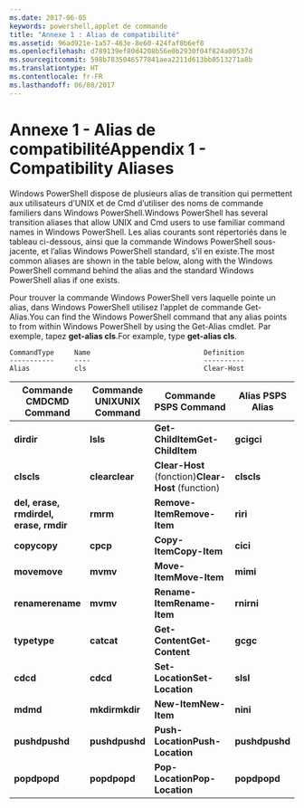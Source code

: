 ```yaml
---
ms.date: 2017-06-05
keywords: powershell,applet de commande
title: "Annexe 1 : Alias de compatibilité"
ms.assetid: 96ad921e-1a57-463e-8e60-424faf8b6ef8
ms.openlocfilehash: d789139ef80d4208b56e0b2930f04f824a00537d
ms.sourcegitcommit: 598b7835046577841aea2211d613bb8513271a8b
ms.translationtype: HT
ms.contentlocale: fr-FR
ms.lasthandoff: 06/08/2017
---
```

# <a name="appendix-1---compatibility-aliases"></a><span data-ttu-id="57e86-103">Annexe 1 - Alias de compatibilité</span><span class="sxs-lookup"><span data-stu-id="57e86-103">Appendix 1 - Compatibility Aliases</span></span>
<span data-ttu-id="57e86-104">Windows PowerShell dispose de plusieurs alias de transition qui permettent aux utilisateurs d’UNIX et de Cmd d’utiliser des noms de commande familiers dans Windows PowerShell.</span><span class="sxs-lookup"><span data-stu-id="57e86-104">Windows PowerShell has several transition aliases that allow UNIX and Cmd users to use familiar command names in Windows PowerShell.</span></span> <span data-ttu-id="57e86-105">Les alias courants sont répertoriés dans le tableau ci-dessous, ainsi que la commande Windows PowerShell sous-jacente, et l’alias Windows PowerShell standard, s’il en existe.</span><span class="sxs-lookup"><span data-stu-id="57e86-105">The most common aliases are shown in the table below, along with the Windows PowerShell command behind the alias and the standard Windows PowerShell alias if one exists.</span></span>

<span data-ttu-id="57e86-106">Pour trouver la commande Windows PowerShell vers laquelle pointe un alias, dans Windows PowerShell utilisez l’applet de commande Get-Alias.</span><span class="sxs-lookup"><span data-stu-id="57e86-106">You can find the Windows PowerShell command that any alias points to from within Windows PowerShell by using the Get-Alias cmdlet.</span></span> <span data-ttu-id="57e86-107">Par exemple, tapez **get-alias cls**.</span><span class="sxs-lookup"><span data-stu-id="57e86-107">For example, type **get-alias cls**.</span></span>

```
CommandType     Name                            Definition
-----------     ----                            ----------
Alias           cls                             Clear-Host
```

|<span data-ttu-id="57e86-108">Commande CMD</span><span class="sxs-lookup"><span data-stu-id="57e86-108">CMD Command</span></span>|<span data-ttu-id="57e86-109">Commande UNIX</span><span class="sxs-lookup"><span data-stu-id="57e86-109">UNIX Command</span></span>|<span data-ttu-id="57e86-110">Commande PS</span><span class="sxs-lookup"><span data-stu-id="57e86-110">PS Command</span></span>|<span data-ttu-id="57e86-111">Alias PS</span><span class="sxs-lookup"><span data-stu-id="57e86-111">PS Alias</span></span>|
|---------------|----------------|--------------|------------|
|<span data-ttu-id="57e86-112">**dir**</span><span class="sxs-lookup"><span data-stu-id="57e86-112">**dir**</span></span>|<span data-ttu-id="57e86-113">**ls**</span><span class="sxs-lookup"><span data-stu-id="57e86-113">**ls**</span></span>|<span data-ttu-id="57e86-114">**Get-ChildItem**</span><span class="sxs-lookup"><span data-stu-id="57e86-114">**Get-ChildItem**</span></span>|<span data-ttu-id="57e86-115">**gci**</span><span class="sxs-lookup"><span data-stu-id="57e86-115">**gci**</span></span>|
|<span data-ttu-id="57e86-116">**cls**</span><span class="sxs-lookup"><span data-stu-id="57e86-116">**cls**</span></span>|<span data-ttu-id="57e86-117">**clear**</span><span class="sxs-lookup"><span data-stu-id="57e86-117">**clear**</span></span>|<span data-ttu-id="57e86-118">**Clear-Host** (fonction)</span><span class="sxs-lookup"><span data-stu-id="57e86-118">**Clear-Host** (function)</span></span>|<span data-ttu-id="57e86-119">**cls**</span><span class="sxs-lookup"><span data-stu-id="57e86-119">**cls**</span></span>|
|<span data-ttu-id="57e86-120">**del, erase, rmdir**</span><span class="sxs-lookup"><span data-stu-id="57e86-120">**del, erase, rmdir**</span></span>|<span data-ttu-id="57e86-121">**rm**</span><span class="sxs-lookup"><span data-stu-id="57e86-121">**rm**</span></span>|<span data-ttu-id="57e86-122">**Remove-Item**</span><span class="sxs-lookup"><span data-stu-id="57e86-122">**Remove-Item**</span></span>|<span data-ttu-id="57e86-123">**ri**</span><span class="sxs-lookup"><span data-stu-id="57e86-123">**ri**</span></span>|
|<span data-ttu-id="57e86-124">**copy**</span><span class="sxs-lookup"><span data-stu-id="57e86-124">**copy**</span></span>|<span data-ttu-id="57e86-125">**cp**</span><span class="sxs-lookup"><span data-stu-id="57e86-125">**cp**</span></span>|<span data-ttu-id="57e86-126">**Copy-Item**</span><span class="sxs-lookup"><span data-stu-id="57e86-126">**Copy-Item**</span></span>|<span data-ttu-id="57e86-127">**ci**</span><span class="sxs-lookup"><span data-stu-id="57e86-127">**ci**</span></span>|
|<span data-ttu-id="57e86-128">**move**</span><span class="sxs-lookup"><span data-stu-id="57e86-128">**move**</span></span>|<span data-ttu-id="57e86-129">**mv**</span><span class="sxs-lookup"><span data-stu-id="57e86-129">**mv**</span></span>|<span data-ttu-id="57e86-130">**Move-Item**</span><span class="sxs-lookup"><span data-stu-id="57e86-130">**Move-Item**</span></span>|<span data-ttu-id="57e86-131">**mi**</span><span class="sxs-lookup"><span data-stu-id="57e86-131">**mi**</span></span>|
|<span data-ttu-id="57e86-132">**rename**</span><span class="sxs-lookup"><span data-stu-id="57e86-132">**rename**</span></span>|<span data-ttu-id="57e86-133">**mv**</span><span class="sxs-lookup"><span data-stu-id="57e86-133">**mv**</span></span>|<span data-ttu-id="57e86-134">**Rename-Item**</span><span class="sxs-lookup"><span data-stu-id="57e86-134">**Rename-Item**</span></span>|<span data-ttu-id="57e86-135">**rni**</span><span class="sxs-lookup"><span data-stu-id="57e86-135">**rni**</span></span>|
|<span data-ttu-id="57e86-136">**type**</span><span class="sxs-lookup"><span data-stu-id="57e86-136">**type**</span></span>|<span data-ttu-id="57e86-137">**cat**</span><span class="sxs-lookup"><span data-stu-id="57e86-137">**cat**</span></span>|<span data-ttu-id="57e86-138">**Get-Content**</span><span class="sxs-lookup"><span data-stu-id="57e86-138">**Get-Content**</span></span>|<span data-ttu-id="57e86-139">**gc**</span><span class="sxs-lookup"><span data-stu-id="57e86-139">**gc**</span></span>|
|<span data-ttu-id="57e86-140">**cd**</span><span class="sxs-lookup"><span data-stu-id="57e86-140">**cd**</span></span>|<span data-ttu-id="57e86-141">**cd**</span><span class="sxs-lookup"><span data-stu-id="57e86-141">**cd**</span></span>|<span data-ttu-id="57e86-142">**Set-Location**</span><span class="sxs-lookup"><span data-stu-id="57e86-142">**Set-Location**</span></span>|<span data-ttu-id="57e86-143">**sl**</span><span class="sxs-lookup"><span data-stu-id="57e86-143">**sl**</span></span>|
|<span data-ttu-id="57e86-144">**md**</span><span class="sxs-lookup"><span data-stu-id="57e86-144">**md**</span></span>|<span data-ttu-id="57e86-145">**mkdir**</span><span class="sxs-lookup"><span data-stu-id="57e86-145">**mkdir**</span></span>|<span data-ttu-id="57e86-146">**New-Item**</span><span class="sxs-lookup"><span data-stu-id="57e86-146">**New-Item**</span></span>|<span data-ttu-id="57e86-147">**ni**</span><span class="sxs-lookup"><span data-stu-id="57e86-147">**ni**</span></span>|
|<span data-ttu-id="57e86-148">**pushd**</span><span class="sxs-lookup"><span data-stu-id="57e86-148">**pushd**</span></span>|<span data-ttu-id="57e86-149">**pushd**</span><span class="sxs-lookup"><span data-stu-id="57e86-149">**pushd**</span></span>|<span data-ttu-id="57e86-150">**Push-Location**</span><span class="sxs-lookup"><span data-stu-id="57e86-150">**Push-Location**</span></span>|<span data-ttu-id="57e86-151">**pushd**</span><span class="sxs-lookup"><span data-stu-id="57e86-151">**pushd**</span></span>|
|<span data-ttu-id="57e86-152">**popd**</span><span class="sxs-lookup"><span data-stu-id="57e86-152">**popd**</span></span>|<span data-ttu-id="57e86-153">**popd**</span><span class="sxs-lookup"><span data-stu-id="57e86-153">**popd**</span></span>|<span data-ttu-id="57e86-154">**Pop-Location**</span><span class="sxs-lookup"><span data-stu-id="57e86-154">**Pop-Location**</span></span>|<span data-ttu-id="57e86-155">**popd**</span><span class="sxs-lookup"><span data-stu-id="57e86-155">**popd**</span></span>|


